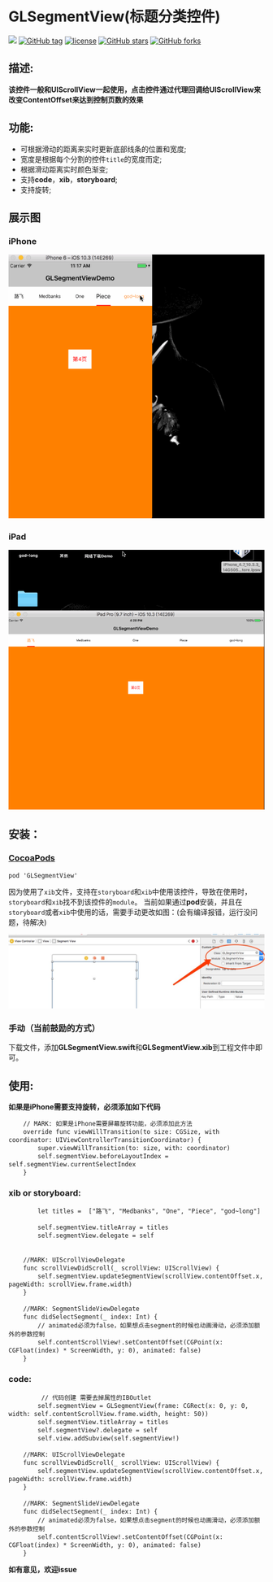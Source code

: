 # GLSegmentView(标题分类控件)
 
 ![](https://img.shields.io/badge/Swift-3.0-orange.svg) [![GitHub tag](https://img.shields.io/github/tag/god-long/GLSegmentView.svg)](https://github.com/god-long/GLSegmentView/tags) [![license](https://img.shields.io/github/license/god-long/GLSegmentView.svg)](https://github.com/god-long/GLSegmentView/blob/master/LICENSE) [![GitHub stars](https://img.shields.io/github/stars/god-long/GLSegmentView.svg?style=social&label=Star)](https://github.com/god-long/GLSegmentView) [![GitHub forks](https://img.shields.io/github/forks/god-long/GLSegmentView.svg?style=social&label=Fork)]()

## 描述:

   **该控件一般和UIScrollView一起使用，点击控件通过代理回调给UIScrollView来
    改变ContentOffset来达到控制页数的效果**

## 功能:

  * 可根据滑动的距离来实时更新底部线条的位置和宽度;
  * 宽度是根据每个分割的控件`title`的宽度而定;
  * 根据滑动距离实时颜色渐变;
  * 支持**code**，**xib**，**storyboard**;
  * 支持旋转;
 
 
## 展示图

### iPhone

 ![](https://github.com/god-long/GLSegmentSlideView/raw/master/GLSegmentView-iPhone.gif)

### iPad

 ![](https://github.com/god-long/GLSegmentSlideView/raw/master/GLSegmentView-iPad.gif)

## 安装：

### [CocoaPods](https://cocoapods.org/)

```
pod 'GLSegmentView'
```

因为使用了`xib`文件，支持在`storyboard`和`xib`中使用该控件，导致在使用时，`storyboard`和`xib`找不到该控件的`module`。
当前如果通过**pod**安装，并且在`storyboard`或者`xib`中使用的话，需要手动更改如图：(会有编译报错，运行没问题，待解决)

 ![](https://github.com/god-long/GLSegmentSlideView/raw/master/pod-use.png)


### 手动（当前鼓励的方式）

下载文件，添加**GLSegmentView.swift**和**GLSegmentView.xib**到工程文件中即可。

## 使用:

**如果是iPhone需要支持旋转，必须添加如下代码**

```
    // MARK: 如果是iPhone需要屏幕旋转功能，必须添加此方法
    override func viewWillTransition(to size: CGSize, with coordinator: UIViewControllerTransitionCoordinator) {
        super.viewWillTransition(to: size, with: coordinator)
        self.segmentView.beforeLayoutIndex = self.segmentView.currentSelectIndex
    }

```


### xib or storyboard:

```
        let titles =  ["路飞", "Medbanks", "One", "Piece", "god~long"]

        self.segmentView.titleArray = titles
        self.segmentView.delegate = self
        

    //MARK: UIScrollViewDelegate
    func scrollViewDidScroll(_ scrollView: UIScrollView) {
        self.segmentView.updateSegmentView(scrollView.contentOffset.x, pageWidth: scrollView.frame.width)
    }

    //MARK: SegmentSlideViewDelegate
    func didSelectSegment(_ index: Int) {
        // animated必须为false，如果想点击segment的时候也动画滑动，必须添加额外的参数控制
        self.contentScrollView!.setContentOffset(CGPoint(x: CGFloat(index) * ScreenWidth, y: 0), animated: false)
    }

```

### code:

```
         // 代码创建 需要去掉属性的IBOutlet
        self.segmentView = GLSegmentView(frame: CGRect(x: 0, y: 0, width: self.contentScrollView.frame.width, height: 50))
        self.segmentView.titleArray = titles
        self.segmentView?.delegate = self
        self.view.addSubview(self.segmentView!)

    //MARK: UIScrollViewDelegate
    func scrollViewDidScroll(_ scrollView: UIScrollView) {
        self.segmentView.updateSegmentView(scrollView.contentOffset.x, pageWidth: scrollView.frame.width)
    }

    //MARK: SegmentSlideViewDelegate
    func didSelectSegment(_ index: Int) {
        // animated必须为false，如果想点击segment的时候也动画滑动，必须添加额外的参数控制
        self.contentScrollView!.setContentOffset(CGPoint(x: CGFloat(index) * ScreenWidth, y: 0), animated: false)
    }
```



 

 **如有意见，欢迎issue**

